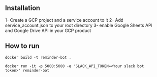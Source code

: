 ## Installation

1- Create a GCP project and a service account to it
2- Add service_account.json to your root directory
3- enable Google Sheets API and Google Drive API in your GCP product

## How to run

```
docker build -t reminder-bot .

docker run -it -p 5000:5000 -e "SLACK_API_TOKEN=<Your slack bot token>" reminder-bot

```
